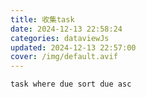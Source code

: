 ```yaml
---
title: 收集task
date: 2024-12-13 22:58:24
categories: dataviewJs
updated: 2024-12-13 22:57:00
cover: /img/default.avif
---
```


```dataview
task where due sort due asc
```

